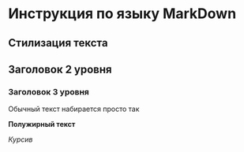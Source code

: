 # Инструкция по языку MarkDown
## Стилизация текста

## Заголовок 2 уровня

### Заголовок 3 уровня

Обычный текст набирается просто так

**Полужирный текст**

*Курсив*
